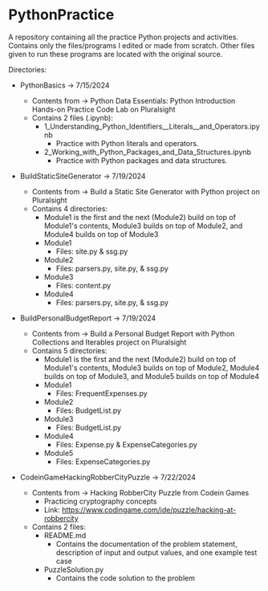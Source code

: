 # PythonPractice
A repository containing all the practice Python projects and activities.
Contains only the files/programs I edited or made from scratch. Other files
given to run these programs are located with the original source.

Directories:
- PythonBasics -> 7/15/2024
    - Contents from -> Python Data Essentials: Python Introduction Hands-on Practice Code Lab on Pluralsight
    - Contains 2 files (.ipynb):
        - 1_Understanding_Python_Identifiers__Literals__and_Operators.ipynb
            - Practice with Python literals and operators.
        - 2_Working_with_Python_Packages_and_Data_Structures.ipynb
            - Practice with Python packages and data structures.

- BuildStaticSiteGenerator -> 7/19/2024
    - Contents from -> Build a Static Site Generator with Python project on Pluralsight
    - Contains 4 directories:
        - Module1 is the first and the next (Module2) build on top of Module1's contents, Module3 builds on top of Module2, and Module4 builds on top of Module3
        - Module1
            - Files: site.py & ssg.py
        - Module2
            - Files: parsers.py, site.py, & ssg.py
        - Module3
            - Files: content.py
        - Module4
            - Files: parsers.py, site.py, & ssg.py

- BuildPersonalBudgetReport -> 7/19/2024
    - Contents from -> Build a Personal Budget Report with Python Collections and Iterables project on Pluralsight
    - Contains 5 directories:
        - Module1 is the first and the next (Module2) build on top of Module1's contents, Module3 builds on top of Module2, Module4 builds on top of Module3, and Module5 builds on top of Module4 
        - Module1
            - Files: FrequentExpenses.py
        - Module2
            - Files: BudgetList.py
        - Module3
            - Files: BudgetList.py
        - Module4
            - Files: Expense.py & ExpenseCategories.py
        - Module5
            - Files: ExpenseCategories.py

- CodeinGameHackingRobberCityPuzzle -> 7/22/2024
    - Contents from -> Hacking RobberCity Puzzle from Codein Games
        - Practicing cryptography concepts
        - Link: https://www.codingame.com/ide/puzzle/hacking-at-robbercity
    - Contains 2 files:
        - README.md
            - Contains the documentation of the problem statement, description of input and output values, and one example test case
        - PuzzleSolution.py
            - Contains the code solution to the problem
